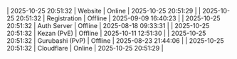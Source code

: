 | 2025-10-25 20:51:32 | Website | Online | 2025-10-25 20:51:29 |
| 2025-10-25 20:51:32 | Registration | Offline | 2025-09-09 16:40:23 |
| 2025-10-25 20:51:32 | Auth Server | Offline | 2025-08-18 09:33:31 |
| 2025-10-25 20:51:32 | Kezan (PvE) | Offline | 2025-10-11 12:51:30 |
| 2025-10-25 20:51:32 | Gurubashi (PvP) | Offline | 2025-08-23 21:44:06 |
| 2025-10-25 20:51:32 | Cloudflare | Online | 2025-10-25 20:51:29 |
